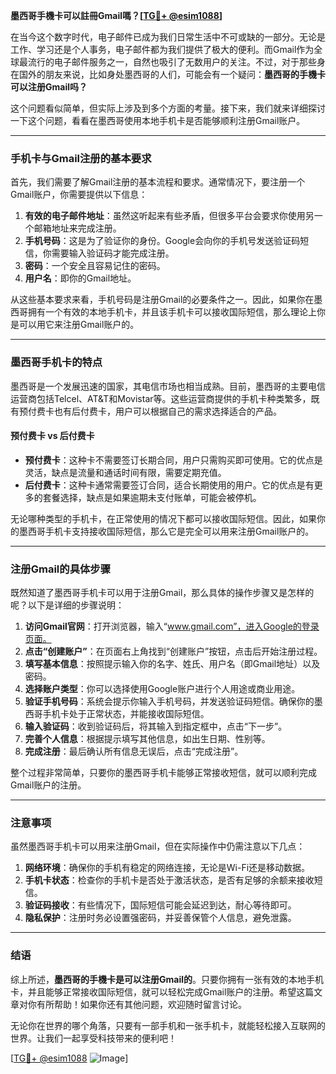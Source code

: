 **墨西哥手機卡可以註冊Gmail嗎？[[TG💪+ @esim1088](https://t.me/s/esim1088)]**

在当今这个数字时代，电子邮件已成为我们日常生活中不可或缺的一部分。无论是工作、学习还是个人事务，电子邮件都为我们提供了极大的便利。而Gmail作为全球最流行的电子邮件服务之一，自然也吸引了无数用户的关注。不过，对于那些身在国外的朋友来说，比如身处墨西哥的人们，可能会有一个疑问：**墨西哥的手機卡可以注册Gmail吗？**

这个问题看似简单，但实际上涉及到多个方面的考量。接下来，我们就来详细探讨一下这个问题，看看在墨西哥使用本地手机卡是否能够顺利注册Gmail账户。

---

### 手机卡与Gmail注册的基本要求

首先，我们需要了解Gmail注册的基本流程和要求。通常情况下，要注册一个Gmail账户，你需要提供以下信息：

1. **有效的电子邮件地址**：虽然这听起来有些矛盾，但很多平台会要求你使用另一个邮箱地址来完成注册。
2. **手机号码**：这是为了验证你的身份。Google会向你的手机号发送验证码短信，你需要输入验证码才能完成注册。
3. **密码**：一个安全且容易记住的密码。
4. **用户名**：即你的Gmail地址。

从这些基本要求来看，手机号码是注册Gmail的必要条件之一。因此，如果你在墨西哥拥有一个有效的本地手机卡，并且该手机卡可以接收国际短信，那么理论上你是可以用它来注册Gmail账户的。

---

### 墨西哥手机卡的特点

墨西哥是一个发展迅速的国家，其电信市场也相当成熟。目前，墨西哥的主要电信运营商包括Telcel、AT&T和Movistar等。这些运营商提供的手机卡种类繁多，既有预付费卡也有后付费卡，用户可以根据自己的需求选择适合的产品。

#### 预付费卡 vs 后付费卡

- **预付费卡**：这种卡不需要签订长期合同，用户只需购买即可使用。它的优点是灵活，缺点是流量和通话时间有限，需要定期充值。
- **后付费卡**：这种卡通常需要签订合同，适合长期使用的用户。它的优点是有更多的套餐选择，缺点是如果逾期未支付账单，可能会被停机。

无论哪种类型的手机卡，在正常使用的情况下都可以接收国际短信。因此，如果你的墨西哥手机卡支持接收国际短信，那么它是完全可以用来注册Gmail账户的。

---

### 注册Gmail的具体步骤

既然知道了墨西哥手机卡可以用于注册Gmail，那么具体的操作步骤又是怎样的呢？以下是详细的步骤说明：

1. **访问Gmail官网**：打开浏览器，输入“www.gmail.com”，进入Google的登录页面。
2. **点击“创建账户”**：在页面右上角找到“创建账户”按钮，点击后开始注册过程。
3. **填写基本信息**：按照提示输入你的名字、姓氏、用户名（即Gmail地址）以及密码。
4. **选择账户类型**：你可以选择使用Google账户进行个人用途或商业用途。
5. **验证手机号码**：系统会提示你输入手机号码，并发送验证码短信。确保你的墨西哥手机卡处于正常状态，并能接收国际短信。
6. **输入验证码**：收到验证码后，将其输入到指定框中，点击“下一步”。
7. **完善个人信息**：根据提示填写其他信息，如出生日期、性别等。
8. **完成注册**：最后确认所有信息无误后，点击“完成注册”。

整个过程非常简单，只要你的墨西哥手机卡能够正常接收短信，就可以顺利完成Gmail账户的注册。

---

### 注意事项

虽然墨西哥手机卡可以用来注册Gmail，但在实际操作中仍需注意以下几点：

1. **网络环境**：确保你的手机有稳定的网络连接，无论是Wi-Fi还是移动数据。
2. **手机卡状态**：检查你的手机卡是否处于激活状态，是否有足够的余额来接收短信。
3. **验证码接收**：有些情况下，国际短信可能会延迟到达，耐心等待即可。
4. **隐私保护**：注册时务必设置强密码，并妥善保管个人信息，避免泄露。

---

### 结语

综上所述，**墨西哥的手機卡是可以注册Gmail的**。只要你拥有一张有效的本地手机卡，并且能够正常接收国际短信，就可以轻松完成Gmail账户的注册。希望这篇文章对你有所帮助！如果你还有其他问题，欢迎随时留言讨论。

无论你在世界的哪个角落，只要有一部手机和一张手机卡，就能轻松接入互联网的世界。让我们一起享受科技带来的便利吧！

[[TG💪+ @esim1088](https://t.me/s/esim1088) ![Image](https://i.postimg.cc/4NQfJmqS/Snipaste-2025-05-13-00-14-12.png)]